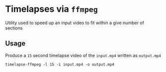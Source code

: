 # Timelapses via `ffmpeg`

Utility used to speed up an input video to fit within a give number of sections


## Usage

Produce a `15` second timelapse video of the `input.mp4` written as `output.mp4`


```
timelapse-ffmpeg -l 15 -i input.mp4 -o output.mp4
```
